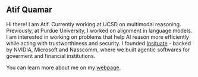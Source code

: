 ## Atif Quamar 

Hi there! I am Atif. Currently working at UCSD on multimodal reasoning. Previously, at Purdue University, I worked on alignment in language models. I am interested in working on problems that help AI reason more efficiently while acting with trustworthiness and security. I founded [Insituate](https://www.insituate.ai) - backed by NVIDIA, Microsoft and Nasscomm, where we built agentic softwares for goverment and financial institutions. 

You can learn more about me on my [webpage](https://www.atifquamar.com/).





